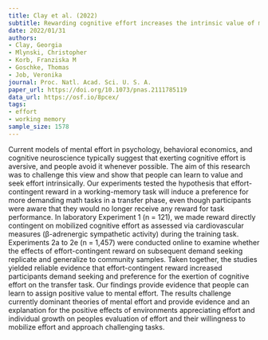 ```yaml
---
title: Clay et al. (2022)
subtitle: Rewarding cognitive effort increases the intrinsic value of mental labor
date: 2022/01/31
authors:
- Clay, Georgia
- Mlynski, Christopher
- Korb, Franziska M
- Goschke, Thomas
- Job, Veronika
journal: Proc. Natl. Acad. Sci. U. S. A.
paper_url: https://doi.org/10.1073/pnas.2111785119
data_url: https://osf.io/8pcex/
tags:
- effort
- working memory
sample_size: 1578
---
```


Current models of mental effort in psychology, behavioral economics, and cognitive neuroscience typically suggest that exerting cognitive effort is aversive, and people avoid it whenever possible. The aim of this research was to challenge this view and show that people can learn to value and seek effort intrinsically. Our experiments tested the hypothesis that effort-contingent reward in a working-memory task will induce a preference for more demanding math tasks in a transfer phase, even though participants were aware that they would no longer receive any reward for task performance. In laboratory Experiment 1 (n = 121), we made reward directly contingent on mobilized cognitive effort as assessed via cardiovascular measures (β-adrenergic sympathetic activity) during the training task. Experiments 2a to 2e (n = 1,457) were conducted online to examine whether the effects of effort-contingent reward on subsequent demand seeking replicate and generalize to community samples. Taken together, the studies yielded reliable evidence that effort-contingent reward increased participants demand seeking and preference for the exertion of cognitive effort on the transfer task. Our findings provide evidence that people can learn to assign positive value to mental effort. The results challenge currently dominant theories of mental effort and provide evidence and an explanation for the positive effects of environments appreciating effort and individual growth on peoples evaluation of effort and their willingness to mobilize effort and approach challenging tasks.
